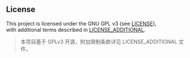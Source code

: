 ## License

This project is licensed under the GNU GPL v3 (see [LICENSE](./LICENSE)),  
with additional terms described in [LICENSE_ADDITIONAL](./LICENSE_ADDITIONAL).

> 本项目基于 GPLv3 开源，附加限制条款详见 LICENSE_ADDITIONAL 文件。
